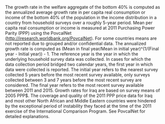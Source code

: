 The growth rate in the welfare aggregate of the bottom 40% is computed as the annualized average growth rate in per capita real consumption or income of the bottom 40% of the population in  the income distribution in a country from household surveys over a roughly 5-year period. Mean per capita real consumption or income is measured at 2011 Purchasing Power Parity (PPP) using the PovcalNet (http://iresearch.worldbank.org/PovcalNet). For some countries means are not reported due to grouped and/or confidential data. The annualized growth rate is computed as (Mean in final year/Mean in initial year)^(1/(Final year - Initial year)) - 1.  The reference year is the year in which the underlying household survey data was collected. In cases for which the data collection period bridged two calendar years, the first year in which data were collected is reported. The initial year refers to the nearest survey collected 5 years before the most recent survey available, only surveys collected between 3 and 7 years before the most recent survey are considered. The final year refers to the most recent survey available between 2011 and 2015.
Growth rates for Iraq are based on survey means of 2005 PPP$. The coverage and quality of the 2011 PPP price data for Iraq and most other North African and Middle Eastern countries were hindered by the exceptional period of instability they faced at the time of the 2011 exercise of the International Comparison Program. See PovcalNet for detailed explanations.
